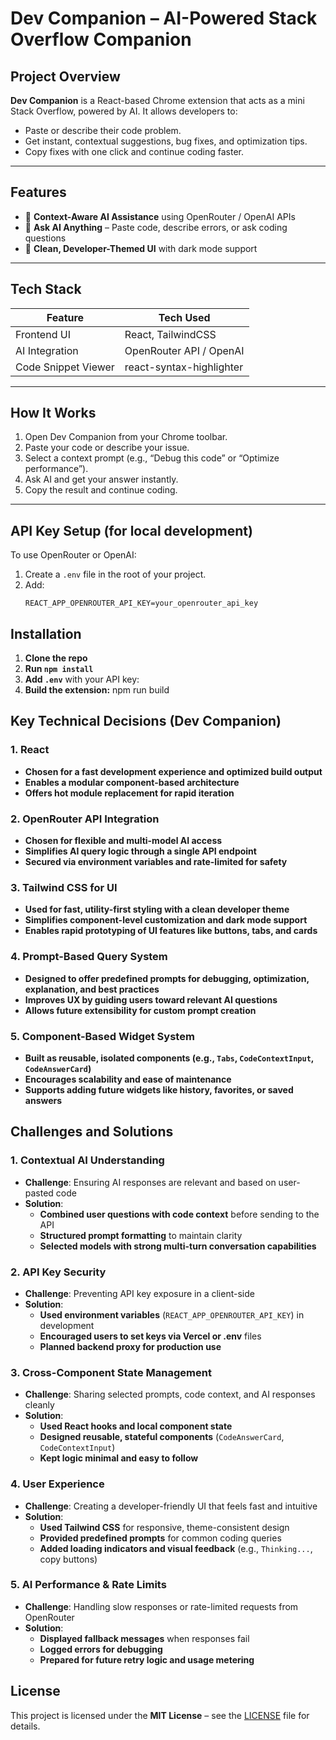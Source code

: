 # Dev Companion – AI-Powered Stack Overflow Companion 

## Project Overview

**Dev Companion** is a React-based Chrome extension that acts as a mini Stack Overflow, powered by AI. It allows developers to:
- Paste or describe their code problem.
- Get instant, contextual suggestions, bug fixes, and optimization tips.
- Copy fixes with one click and continue coding faster.

---

## Features

- 🧠 **Context-Aware AI Assistance** using OpenRouter / OpenAI APIs  
- 💬 **Ask AI Anything** – Paste code, describe errors, or ask coding questions
- 🎨 **Clean, Developer-Themed UI** with dark mode support


---

## Tech Stack

| Feature                     | Tech Used                             |
|-----------------------------|----------------------------------------|
| Frontend UI                 | React, TailwindCSS                     |
| AI Integration              | OpenRouter API / OpenAI                |                              
| Code Snippet Viewer         | react-syntax-highlighter               |

---
## How It Works

1. Open Dev Companion from your Chrome toolbar.
2. Paste your code or describe your issue.
3. Select a context prompt (e.g., “Debug this code” or “Optimize performance”).
4. Ask AI and get your answer instantly.
5. Copy the result and continue coding.

---
## API Key Setup (for local development)

To use OpenRouter or OpenAI:
1. Create a `.env` file in the root of your project.
2. Add:
   ```env
   REACT_APP_OPENROUTER_API_KEY=your_openrouter_api_key

## Installation

1. **Clone the repo**
2. **Run `npm install`**
3. **Add `.env`** with your API key:
4. **Build the extension:**
npm run build

## Key Technical Decisions (Dev Companion)

### 1. **React**
- **Chosen for a fast development experience and optimized build output**
- **Enables a modular component-based architecture**
- **Offers hot module replacement for rapid iteration**


### 2. **OpenRouter API Integration**
- **Chosen for flexible and multi-model AI access**
- **Simplifies AI query logic through a single API endpoint**
- **Secured via environment variables and rate-limited for safety**

### 3. **Tailwind CSS for UI**
- **Used for fast, utility-first styling with a clean developer theme**
- **Simplifies component-level customization and dark mode support**
- **Enables rapid prototyping of UI features like buttons, tabs, and cards**

### 4. **Prompt-Based Query System**
- **Designed to offer predefined prompts for debugging, optimization, explanation, and best practices**
- **Improves UX by guiding users toward relevant AI questions**
- **Allows future extensibility for custom prompt creation**

### 5. **Component-Based Widget System**
- **Built as reusable, isolated components (e.g., `Tabs`, `CodeContextInput`, `CodeAnswerCard`)**
- **Encourages scalability and ease of maintenance**
- **Supports adding future widgets like history, favorites, or saved answers**


## Challenges and Solutions

### 1. **Contextual AI Understanding**
- **Challenge**: Ensuring AI responses are relevant and based on user-pasted code
- **Solution**:
  - **Combined user questions with code context** before sending to the API
  - **Structured prompt formatting** to maintain clarity
  - **Selected models with strong multi-turn conversation capabilities**

### 2. **API Key Security**
- **Challenge**: Preventing API key exposure in a client-side 
- **Solution**:
  - **Used environment variables** (`REACT_APP_OPENROUTER_API_KEY`) in development
  - **Encouraged users to set keys via Vercel or .env** files
  - **Planned backend proxy for production use**


### 3. **Cross-Component State Management**
- **Challenge**: Sharing selected prompts, code context, and AI responses cleanly
- **Solution**:
  - **Used React hooks and local component state**
  - **Designed reusable, stateful components** (`CodeAnswerCard`, `CodeContextInput`)
  - **Kept logic minimal and easy to follow**

### 4. **User Experience**
- **Challenge**: Creating a developer-friendly UI that feels fast and intuitive
- **Solution**:
  - **Used Tailwind CSS** for responsive, theme-consistent design
  - **Provided predefined prompts** for common coding queries
  - **Added loading indicators and visual feedback** (e.g., `Thinking...`, copy buttons)

### 5. **AI Performance & Rate Limits**
- **Challenge**: Handling slow responses or rate-limited requests from OpenRouter
- **Solution**:
  - **Displayed fallback messages** when responses fail
  - **Logged errors for debugging**
  - **Prepared for future retry logic and usage metering**

## License

This project is licensed under the **MIT License** – see the [LICENSE](./LICENSE) file for details.

